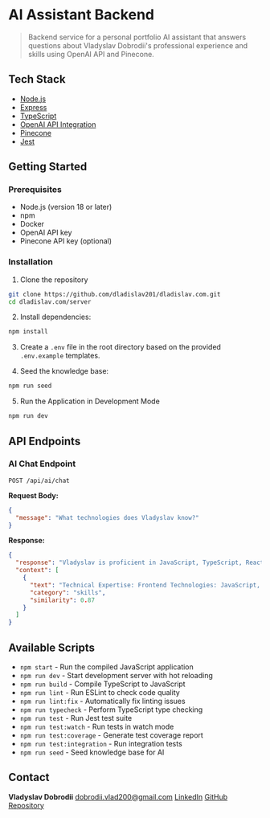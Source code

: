 # AI Assistant Backend

> Backend service for a personal portfolio AI assistant that answers questions about Vladyslav Dobrodii's professional experience and skills using OpenAI API and Pinecone.

## Tech Stack

- [Node.js](https://nodejs.org/)
- [Express](https://expressjs.com/)
- [TypeScript](https://www.typescriptlang.org/)
- [OpenAI API Integration](https://platform.openai.com/docs/api-reference)
- [Pinecone](https://www.pinecone.io/)
- [Jest](https://jestjs.io/)

## Getting Started

### Prerequisites

- Node.js (version 18 or later)
- npm
- Docker
- OpenAI API key
- Pinecone API key (optional)

### Installation

1. Clone the repository

```bash
git clone https://github.com/dladislav201/dladislav.com.git
cd dladislav.com/server
```

2. Install dependencies:

```bash
npm install
```

3. Create a `.env` file in the root directory based on the provided `.env.example` templates.

4. Seed the knowledge base:

```bash
npm run seed
```

5. Run the Application in Development Mode

```bash
npm run dev
```

## API Endpoints

### AI Chat Endpoint

```
POST /api/ai/chat
```

**Request Body:**

```json
{
  "message": "What technologies does Vladyslav know?"
}
```

**Response:**

```json
{
  "response": "Vladyslav is proficient in JavaScript, TypeScript, React, Node.js, Python, AWS, and Docker...",
  "context": [
    {
      "text": "Technical Expertise: Frontend Technologies: JavaScript, TypeScript, React...",
      "category": "skills",
      "similarity": 0.87
    }
  ]
}
```

## Available Scripts

- `npm start` - Run the compiled JavaScript application
- `npm run dev` - Start development server with hot reloading
- `npm run build` - Compile TypeScript to JavaScript
- `npm run lint` - Run ESLint to check code quality
- `npm run lint:fix` - Automatically fix linting issues
- `npm run typecheck` - Perform TypeScript type checking
- `npm run test` - Run Jest test suite
- `npm run test:watch` - Run tests in watch mode
- `npm run test:coverage` - Generate test coverage report
- `npm run test:integration` - Run integration tests
- `npm run seed` - Seed knowledge base for AI

## Contact

**Vladyslav Dobrodii**
[dobrodii.vlad200@gmail.com](mailto:dobrodii.vlad200@gmail.com)
[LinkedIn](https://www.linkedin.com/in/vladyslav-dobrodii-20384a233/)
[GitHub Repository](https://github.com/dladislav201/dladislav.com)
